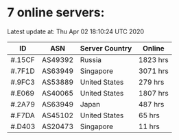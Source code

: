 # 7 online servers:

Latest update at: Thu Apr 02 18:10:24 UTC 2020

| ID | ASN | Server Country | Online |
| -- | --- | -------------- | ------ |
| #.15CF | AS49392 | Russia | 1823 hrs |
| #.7F1D | AS63949 | Singapore | 3071 hrs |
| #.9FC3 | AS53889 | United States | 279 hrs |
| #.E069 | AS40065 | United States | 1807 hrs |
| #.2A79 | AS63949 | Japan | 487 hrs |
| #.F7DA | AS45102 | United States | 65 hrs |
| #.D403 | AS20473 | Singapore | 11 hrs |

